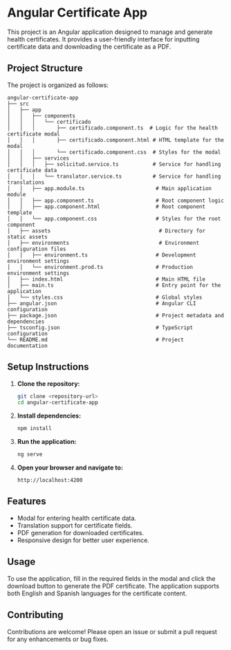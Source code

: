# Angular Certificate App

This project is an Angular application designed to manage and generate health certificates. It provides a user-friendly interface for inputting certificate data and downloading the certificate as a PDF.

## Project Structure

The project is organized as follows:

```
angular-certificate-app
├── src
│   ├── app
│   │   ├── components
│   │   │   └── certificado
│   │   │       ├── certificado.component.ts  # Logic for the health certificate modal
│   │   │       ├── certificado.component.html # HTML template for the modal
│   │   │       └── certificado.component.css  # Styles for the modal
│   │   ├── services
│   │   │   ├── solicitud.service.ts           # Service for handling certificate data
│   │   │   └── translator.service.ts          # Service for handling translations
│   │   ├── app.module.ts                       # Main application module
│   │   ├── app.component.ts                    # Root component logic
│   │   ├── app.component.html                  # Root component template
│   │   └── app.component.css                   # Styles for the root component
│   ├── assets                                   # Directory for static assets
│   ├── environments                             # Environment configuration files
│   │   ├── environment.ts                      # Development environment settings
│   │   └── environment.prod.ts                 # Production environment settings
│   ├── index.html                              # Main HTML file
│   ├── main.ts                                 # Entry point for the application
│   └── styles.css                              # Global styles
├── angular.json                                # Angular CLI configuration
├── package.json                                # Project metadata and dependencies
├── tsconfig.json                               # TypeScript configuration
└── README.md                                   # Project documentation
```

## Setup Instructions

1. **Clone the repository:**
   ```bash
   git clone <repository-url>
   cd angular-certificate-app
   ```

2. **Install dependencies:**
   ```bash
   npm install
   ```

3. **Run the application:**
   ```bash
   ng serve
   ```

4. **Open your browser and navigate to:**
   ```
   http://localhost:4200
   ```

## Features

- Modal for entering health certificate data.
- Translation support for certificate fields.
- PDF generation for downloaded certificates.
- Responsive design for better user experience.

## Usage

To use the application, fill in the required fields in the modal and click the download button to generate the PDF certificate. The application supports both English and Spanish languages for the certificate content.

## Contributing

Contributions are welcome! Please open an issue or submit a pull request for any enhancements or bug fixes.